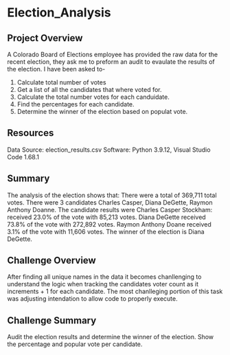 # Election_Analysis

## Project Overview
A Colorado Board of Elections employee has provided the raw data for the recent election, they ask me to preform an audit to evaulate the results of the election. I have been asked to-
1. Calculate total number of votes
2. Get a list of all the candidates that where voted for. 
3. Calculate the total number votes for each canduidate. 
4. Find the percentages for each candidate. 
5. Determine the winner of the election based on populat vote.

## Resources
Data Source: election_results.csv
Software: Python 3.9.12, Visual Studio Code 1.68.1

## Summary
The analysis of the election shows that: 
There were a total of 369,711 total votes. There were 3 candidates Charles Casper, Diana DeGette, Raymon Anthony Doanne. The candidate results were Charles Casper Stockham: received 23.0% of the vote with 85,213 votes. Diana DeGette received 73.8% of the vote with 272,892 votes. Raymon Anthony Doane received 3.1% of the vote with 11,606 votes. 
The winner of the election is Diana DeGette.

## Challenge Overview
 After finding all unique names in the data it becomes chanllenging to understand the logic when tracking the candidates voter count as it increments + 1 for each candidate. The most chanlleging portion of this task was adjusting intendation to allow code to properly execute.

## Challenge Summary
Audit the election results and determine the winner of the election. Show the percentage and popular vote per candidate.